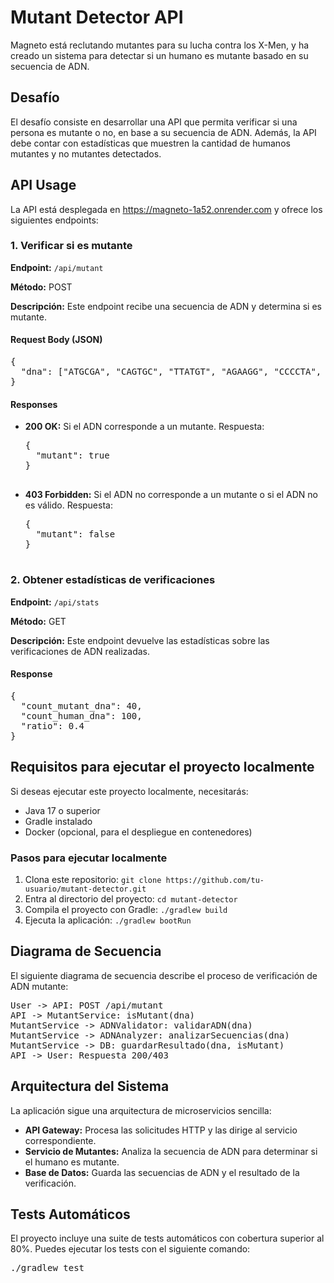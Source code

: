 
<body>

<h1>Mutant Detector API</h1>

<p>Magneto está reclutando mutantes para su lucha contra los X-Men, y ha creado un sistema para detectar si un humano es mutante basado en su secuencia de ADN.</p>

<h2>Desafío</h2>
<p>El desafío consiste en desarrollar una API que permita verificar si una persona es mutante o no, en base a su secuencia de ADN. Además, la API debe contar con estadísticas que muestren la cantidad de humanos mutantes y no mutantes detectados.</p>

<h2>API Usage</h2>
<p>La API está desplegada en <a href="https://magneto-1a52.onrender.com">https://magneto-1a52.onrender.com</a> y ofrece los siguientes endpoints:</p>

<h3>1. Verificar si es mutante</h3>
<p><b>Endpoint:</b> <code>/api/mutant</code></p>
<p><b>Método:</b> POST</p>
<p><b>Descripción:</b> Este endpoint recibe una secuencia de ADN y determina si es mutante.</p>

<h4>Request Body (JSON)</h4>
<pre>
{
  "dna": ["ATGCGA", "CAGTGC", "TTATGT", "AGAAGG", "CCCCTA", "TCACTG"]
}
</pre>

<h4>Responses</h4>
<ul>
  <li><b>200 OK:</b> Si el ADN corresponde a un mutante. Respuesta:
    <pre>
{
  "mutant": true
}
    </pre>
  </li>
  <li><b>403 Forbidden:</b> Si el ADN no corresponde a un mutante o si el ADN no es válido. Respuesta:
    <pre>
{
  "mutant": false
}
    </pre>
  </li>
</ul>

<h3>2. Obtener estadísticas de verificaciones</h3>
<p><b>Endpoint:</b> <code>/api/stats</code></p>
<p><b>Método:</b> GET</p>
<p><b>Descripción:</b> Este endpoint devuelve las estadísticas sobre las verificaciones de ADN realizadas.</p>

<h4>Response</h4>
<pre>
{
  "count_mutant_dna": 40,
  "count_human_dna": 100,
  "ratio": 0.4
}
</pre>

<h2>Requisitos para ejecutar el proyecto localmente</h2>
<p>Si deseas ejecutar este proyecto localmente, necesitarás:</p>
<ul>
  <li>Java 17 o superior</li>
  <li>Gradle instalado</li>
  <li>Docker (opcional, para el despliegue en contenedores)</li>
</ul>

<h3>Pasos para ejecutar localmente</h3>
<ol>
  <li>Clona este repositorio: <code>git clone https://github.com/tu-usuario/mutant-detector.git</code></li>
  <li>Entra al directorio del proyecto: <code>cd mutant-detector</code></li>
  <li>Compila el proyecto con Gradle: <code>./gradlew build</code></li>
  <li>Ejecuta la aplicación: <code>./gradlew bootRun</code></li>
</ol>

<h2>Diagrama de Secuencia</h2>
<p>El siguiente diagrama de secuencia describe el proceso de verificación de ADN mutante:</p>
<pre>
User -> API: POST /api/mutant
API -> MutantService: isMutant(dna)
MutantService -> ADNValidator: validarADN(dna)
MutantService -> ADNAnalyzer: analizarSecuencias(dna)
MutantService -> DB: guardarResultado(dna, isMutant)
API -> User: Respuesta 200/403
</pre>

<h2>Arquitectura del Sistema</h2>
<p>La aplicación sigue una arquitectura de microservicios sencilla:</p>
<ul>
  <li><b>API Gateway:</b> Procesa las solicitudes HTTP y las dirige al servicio correspondiente.</li>
  <li><b>Servicio de Mutantes:</b> Analiza la secuencia de ADN para determinar si el humano es mutante.</li>
  <li><b>Base de Datos:</b> Guarda las secuencias de ADN y el resultado de la verificación.</li>
</ul>

<h2>Tests Automáticos</h2>
<p>El proyecto incluye una suite de tests automáticos con cobertura superior al 80%. Puedes ejecutar los tests con el siguiente comando:</p>
<pre>
./gradlew test
</pre>

</body>
</html>
